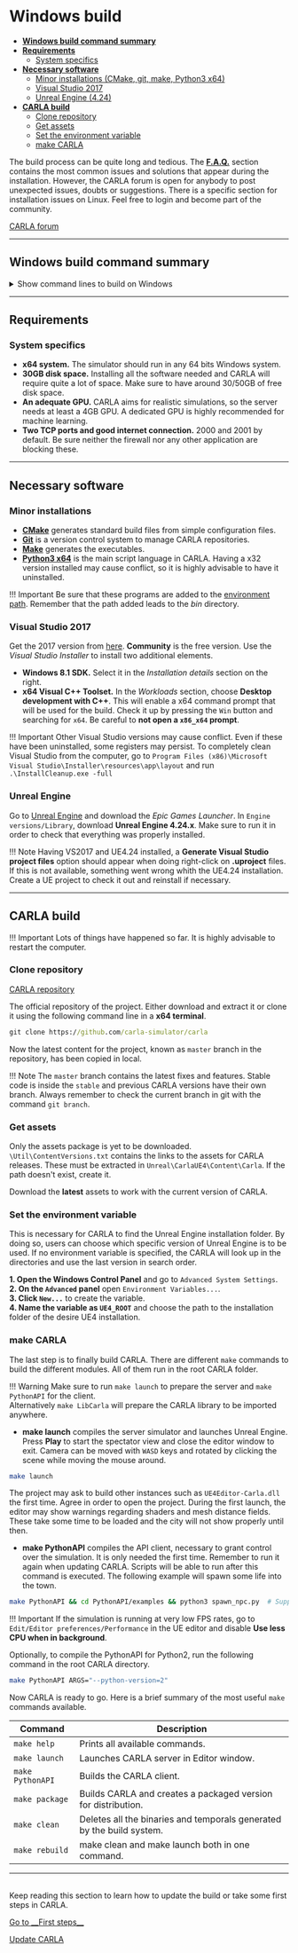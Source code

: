 # Windows build

*   [__Windows build command summary__](#windows-build-command-summary)  
*   [__Requirements__](#requirements)  
	*   [System specifics](#system-specifics)  
*   [__Necessary software__](#necessary-software)  
	*   [Minor installations (CMake, git, make, Python3 x64)](#minor-installations)  
	*   [Visual Studio 2017](#visual-studio-2017)  
	*   [Unreal Engine (4.24)](#unreal-engine)  
*   [__CARLA build__](#carla-build)  
	*   [Clone repository](#clone-repository)  
	*   [Get assets](#get-assets)  
	*   [Set the environment variable](#set-the-environment-variable)  
	*   [make CARLA](#make-carla)  

The build process can be quite long and tedious. The **[F.A.Q.](build_faq.md)** section contains the most common issues and solutions that appear during the installation. However, the CARLA forum is open for anybody to post unexpected issues, doubts or suggestions. There is a specific section for installation issues on Linux. Feel free to login and become part of the community. 

<div class="build-buttons">
<p>
<a href="https://forum.carla.org/" target="_blank" class="btn btn-neutral" title="Go to the CARLA forum">
CARLA forum</a>
</p>
</div>

---
## Windows build command summary 

<details>
<summary> Show command lines to build on Windows</summary>
<br>
To execute the <code>make</code> commands below, you <b>must</b> use the Visual Studio 2017 native console x64 <b>with</b> administrator rights, otherwise you may be getting permission errors.

```sh
# Make sure to meet the minimum requirements.

# Necessary software: 
#   CMake
#   Git
#   Make
#   Python3 x64
#   Unreal Engine 4.24
#   Visual Studio 2017 with Windows 8.1 SDK and x64 Visual C++ Toolset.

# Set environment variables for the software

# Clone the CARLA repository
git clone https://github.com/carla-simulator/carla

# make the CARLA server and the CARLA client
make launch
make PythonAPI

# Press play in the Editor to initialize the server, and run an example script to test CARLA. 
cd PythonAPI/Examples && python3 spawn_npc.py # Support for Python2 was provided until 0.9.10 (not included)

# Optionally, to compile the PythonAPI for Python2, run the following command in the root CARLA directory.
make PythonAPI ARGS="--python-version=2"

```
</details>

---
## Requirements

### System specifics

* __x64 system.__ The simulator should run in any 64 bits Windows system.  
* __30GB disk space.__ Installing all the software needed and CARLA will require quite a lot of space. Make sure to have around 30/50GB of free disk space.  
* __An adequate GPU.__ CARLA aims for realistic simulations, so the server needs at least a 4GB GPU. A dedicated GPU is highly recommended for machine learning. 
* __Two TCP ports and good internet connection.__ 2000 and 2001 by default. Be sure neither the firewall nor any other application are blocking these. 

---
## Necessary software
### Minor installations

* [__CMake__](https://cmake.org/download/) generates standard build files from simple configuration files.  
* [__Git__](https://git-scm.com/downloads) is a version control system to manage CARLA repositories.  
* [__Make__](http://gnuwin32.sourceforge.net/packages/make.htm) generates the executables.  
* [__Python3 x64__](https://www.python.org/downloads/) is the main script language in CARLA. Having a x32 version installed may cause conflict, so it is highly advisable to have it uninstalled.  

!!! Important
    Be sure that these programs are added to the [environment path](https://www.java.com/en/download/help/path.xml). Remember that the path added leads to the _bin_ directory.  


### Visual Studio 2017

Get the 2017 version from [here](https://developerinsider.co/download-visual-studio-2017-web-installer-iso-community-professional-enterprise/). __Community__ is the free version. Use the _Visual Studio Installer_ to install two additional elements. 

* __Windows 8.1 SDK.__ Select it in the _Installation details_ section on the right.  
* __x64 Visual C++ Toolset.__ In the _Workloads_ section, choose __Desktop development with C++__. This will enable a x64 command prompt that will be used for the build. Check it up by pressing the `Win` button and searching for `x64`. Be careful to __not open a `x86_x64` prompt__.  

!!! Important
    Other Visual Studio versions may cause conflict. Even if these have been uninstalled, some registers may persist. To completely clean Visual Studio from the computer, go to `Program Files (x86)\Microsoft Visual Studio\Installer\resources\app\layout` and run `.\InstallCleanup.exe -full`  

### Unreal Engine

Go to [Unreal Engine](https://www.unrealengine.com/download) and download the _Epic Games Launcher_. In `Engine versions/Library`, download __Unreal Engine 4.24.x__. Make sure to run it in order to check that everything was properly installed.  

!!! Note 
    Having VS2017 and UE4.24 installed, a __Generate Visual Studio project files__ option should appear when doing right-click on __.uproject__ files. If this is not available, something went wrong whith the UE4.24 installation. Create a UE project to check it out and reinstall if necessary. 

---
## CARLA build

!!! Important
    Lots of things have happened so far. It is highly advisable to restart the computer.  

### Clone repository

<div class="build-buttons">
<p>
<a href="https://github.com/carla-simulator/carla" target="_blank" class="btn btn-neutral" title="Go to the CARLA repository">
<span class="icon icon-github"></span> CARLA repository</a>
</p>
</div>

The official repository of the project. Either download and extract it or clone it using the following command line in a **x64 terminal**.

```cmd
git clone https://github.com/carla-simulator/carla
```

Now the latest content for the project, known as `master` branch in the repository, has been copied in local. 

!!! Note
    The `master` branch contains the latest fixes and features. Stable code is inside the `stable` and previous CARLA versions have their own branch. Always remember to check the current branch in git with the command `git branch`. 

### Get assets

Only the assets package is yet to be downloaded. `\Util\ContentVersions.txt` contains the links to the assets for CARLA releases. These must be extracted in `Unreal\CarlaUE4\Content\Carla`. If the path doesn't exist, create it.  

Download the __latest__ assets to work with the current version of CARLA.

### Set the environment variable

This is necessary for CARLA to find the Unreal Engine installation folder. By doing so, users can choose which specific version of Unreal Engine is to be used. If no environment variable is specified, the CARLA will look up in the directories and use the last version in search order.  

__1.   Open the Windows Control Panel__ and go to `Advanced System Settings`.  
__2.   On the `Advanced` panel__ open `Environment Variables...`.  
__3.   Click `New...`__ to create the variable.  
__4.   Name the variable as `UE4_ROOT`__ and choose the path to the installation folder of the desire UE4 installation.  

### make CARLA

The last step is to finally build CARLA. There are different `make` commands to build the different modules. All of them run in the root CARLA folder.  

!!! Warning
    Make sure to run `make launch` to prepare the server and `make PythonAPI` for the client.  
    Alternatively `make LibCarla` will prepare the CARLA library to be imported anywhere. 

* __make launch__ compiles the server simulator and launches Unreal Engine. Press **Play** to start the spectator view and close the editor window to exit. Camera can be moved with `WASD` keys and rotated by clicking the scene while moving the mouse around.  
```sh
make launch
```  
The project may ask to build other instances such as `UE4Editor-Carla.dll` the first time. Agree in order to open the project. During the first launch, the editor may show warnings regarding shaders and mesh distance fields. These take some time to be loaded and the city will not show properly until then.  

* __make PythonAPI__ compiles the API client, necessary to grant control over the simulation. It is only needed the first time. Remember to run it again when updating CARLA. Scripts will be able to run after this command is executed. The following example will spawn some life into the town.  

```sh
make PythonAPI && cd PythonAPI/examples && python3 spawn_npc.py  # Support for Python2 was provided until 0.9.10 (not included)
```
!!! Important
    If the simulation is running at very low FPS rates, go to `Edit/Editor preferences/Performance` in the UE editor and disable __Use less CPU when in background__. 

Optionally, to compile the PythonAPI for Python2, run the following command in the root CARLA directory.

```sh
make PythonAPI ARGS="--python-version=2"
```

Now CARLA is ready to go. Here is a brief summary of the most useful `make` commands available.  

<table class ="defTable">
<thead>
<th>Command</th>
<th>Description</th>
</thead>
<tbody>
<td>
<code>make help</code> </td>
<td>Prints all available commands.</td>
</tr>
<tr>
<td><code>make launch</code></td>
<td>Launches CARLA server in Editor window.</td>
</tr>
<tr>
<td><code>make PythonAPI</code></td>
<td>Builds the CARLA client.</td>
</tr>
<tr>
<td><code>make package</code></td>
<td>Builds CARLA and creates a packaged version for distribution.</td>
</tr>
<tr>
<td><code>make clean</code></td>
<td>Deletes all the binaries and temporals generated by the build system.</td>
</tr>
<tr>
<td><code>make rebuild</code></td>
<td>make clean and make launch both in one command.</td>
</tbody>
</table>

---
<br>
Keep reading this section to learn how to update the build or take some first steps in CARLA. 
<div class="build-buttons">
<p>
<a href="../core_concepts" target="_blank" class="btn btn-neutral" title="Learn about CARLA core concepts">
Go to __First steps__</a>
</p>

<p>
<a href="../build_update" target="_blank" class="btn btn-neutral" title="Learn how to update the build">
Update CARLA</a>
</p>
</div>




